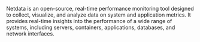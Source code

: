 Netdata is an open-source, real-time performance monitoring tool designed to collect, visualize, and analyze data on system and application metrics. It provides real-time insights into the performance of a wide range of systems, including servers, containers, applications, databases, and network interfaces.